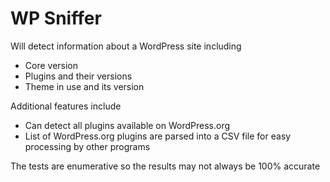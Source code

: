 # WP Sniffer
Will detect information about a WordPress site including
- Core version
- Plugins and their versions
- Theme in use and its version

Additional features include
- Can detect all plugins available on WordPress.org
- List of WordPress.org plugins are parsed into a CSV file for easy processing by other programs 

The tests are enumerative so the results may not always be 100% accurate
